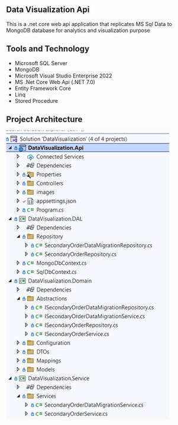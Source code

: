 ## Data Visualization Api
This is a .net core web api application that replicates MS Sql Data to MongoDB database for analytics and visualization purpose

## Tools and Technology 
+ Microsoft SQL Server
+ MongoDB
+ Microsoft Visual Studio Enterprise 2022
+ MS .Net Core Web Api (.NET 7.0)
+ Entity Framework Core
+ Linq
+ Stored Procedure

## Project Architecture 
![Architecture](/DataVisualization.Api/images/ProjectView.PNG)
